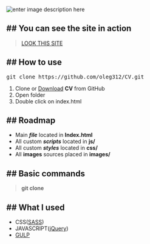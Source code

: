 ![enter image description here](https://i.imgur.com/RFOiJdW.png)
## ## You can see the site in action
><a  href="https://oleg312.github.io/CV/">LOOK THIS SITE</a>
## ## How to use

<pre>git clone https://github.com/oleg312/CV.git</pre>

1) Clone or <a  href="https://github.com/oleg312/CV/archive/main.zip">Download</a> **CV** from GitHub
2) Open folder
3) Double click on index.html
## ## Roadmap
- Main **_file_** located in **Index.html**
- All custom **_scripts_** located in **js/**
- All custom **_styles_** located in **css/**
- All **images** sources placed in **images/**
## ## Basic commands
> **git clone**
## ## What I used
- CSS(<a  href="https://sass-lang.com/documentation/syntax">SASS</a>)
- JAVASCRIPT(<a  href="https://jquery.com/">jQuery</a>)
- <a href="https://gulpjs.com/">GULP</a>
